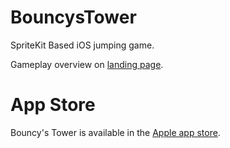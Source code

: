 # BouncysTower

SpriteKit Based iOS jumping game.

Gameplay overview on [landing page]([https://www.google.com](https://oliverbrehm.github.io/BouncysTower/)).

# App Store

Bouncy's Tower is available in the [Apple app store](https://apps.apple.com/de/app/bouncys-tower/id1457456224).
